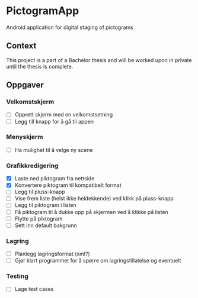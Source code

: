 # PictogramApp
Android application for digital staging of pictograms

## Context
This project is a part of a Bachelor thesis and will be worked upon in private until the thesis is complete.


## Oppgaver

### Velkomstskjerm
- [ ] Opprett skjerm med en velkomstsetning
- [ ] Legg till knapp for å gå til appen
### Menyskjerm
- [ ] Ha mulighet til å velge ny scene
### Grafikkredigering
- [x] Laste ned piktogram fra nettside
- [x] Konvertere piktogram til kompatibelt format
- [ ] Legg til pluss-knapp
- [ ] Vise frem liste (helst ikke heldekkende) ved klikk på pluss-knapp
- [ ] Legg til piktogram i listen
- [ ] Få piktogram til å dukke opp på skjermen ved å klikke på listen
- [ ] Flytte på piktogram
- [ ] Sett inn default bakgrunn
### Lagring
- [ ] Planlegg lagringsformat (xml?)
- [ ] Gjør klart programmet for å spørre om lagringstillatelse og eventuelt 
### Testing
- [ ] Lage test cases
